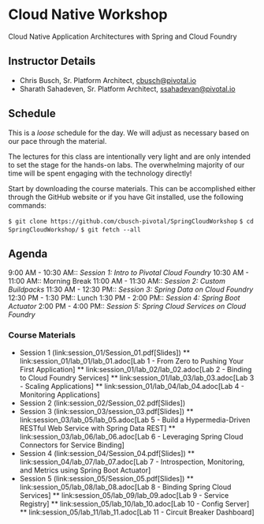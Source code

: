 # Cloud Native Workshop
Cloud Native Application Architectures with Spring and Cloud Foundry

## Instructor Details
- Chris Busch, Sr. Platform Architect, cbusch@pivotal.io
- Sharath Sahadeven, Sr. Platform Architect, ssahadevan@pivotal.io

## Schedule

This is a _loose_ schedule for the day. We will adjust as necessary based on our pace through the material.

The lectures for this class are intentionally very light and are only intended to set the stage for the hands-on labs.
The overwhelming majority of our time will be spent engaging with the technology directly!

Start by downloading the course materials.  This can be accomplished either through the GitHub website or if you have Git installed, use the following commands:

`$ git clone https://github.com/cbusch-pivotal/SpringCloudWorkshop`
`$ cd SpringCloudWorkshop/`
`$ git fetch --all`


## Agenda

9:00 AM - 10:30 AM:: *Session 1:* _Intro to Pivotal Cloud Foundry_
10:30 AM - 11:00 AM:: Morning Break
11:00 AM - 11:30 AM:: *Session 2:* _Custom Buildpacks_
11:30 AM - 12:30 PM:: *Session 3:*  _Spring Data on Cloud Foundry_
12:30 PM - 1:30 PM:: Lunch
1:30 PM - 2:00 PM:: *Session 4:* _Spring Boot Actuator_
2:00 PM - 4:00 PM:: *Session 5:* _Spring Cloud Services on Cloud Foundry_

### Course Materials

* Session 1 (link:session_01/Session_01.pdf[Slides])
** link:session_01/lab_01/lab_01.adoc[Lab 1 - From Zero to Pushing Your First Application]
** link:session_01/lab_02/lab_02.adoc[Lab 2 - Binding to Cloud Foundry Services]
** link:session_01/lab_03/lab_03.adoc[Lab 3 - Scaling Applications]
** link:session_01/lab_04/lab_04.adoc[Lab 4 - Monitoring Applications]
* Session 2 (link:session_02/Session_02.pdf[Slides])
* Session 3 (link:session_03/session_03.pdf[Slides])
** link:session_03/lab_05/lab_05.adoc[Lab 5 - Build a Hypermedia-Driven RESTful Web Service with Spring Data REST]
** link:session_03/lab_06/lab_06.adoc[Lab 6 - Leveraging Spring Cloud Connectors for Service Binding]
* Session 4 (link:session_04/Session_04.pdf[Slides])
** link:session_04/lab_07/lab_07.adoc[Lab 7 - Introspection, Monitoring, and Metrics using Spring Boot Actuator]
* Session 5 (link:session_05/Session_05.pdf[Slides])
** link:session_05/lab_08/lab_08.adoc[Lab 8 - Binding Spring Cloud Services]
** link:session_05/lab_09/lab_09.adoc[Lab 9 - Service Registry]
** link:session_05/lab_10/lab_10.adoc[Lab 10 - Config Server]
** link:session_05/lab_11/lab_11.adoc[Lab 11 - Circuit Breaker Dashboard]
